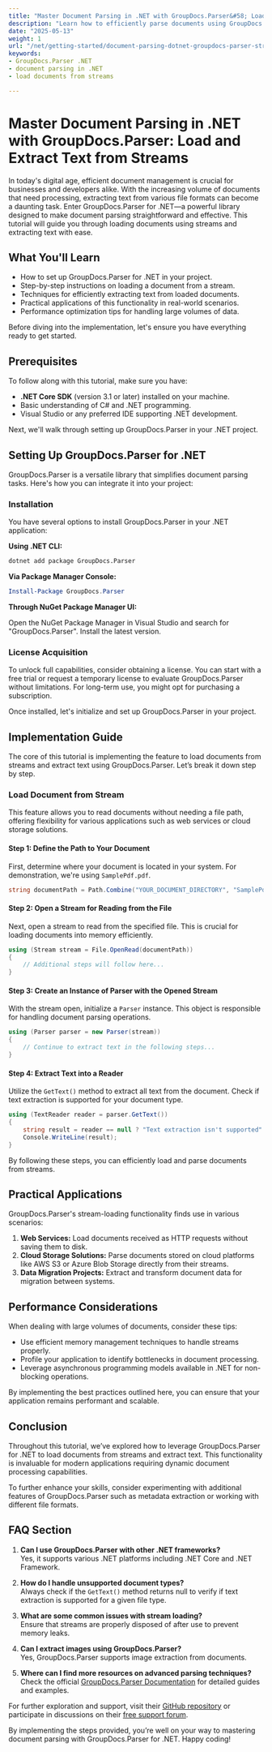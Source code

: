 ```yaml
---
title: "Master Document Parsing in .NET with GroupDocs.Parser&#58; Load and Extract Text from Streams"
description: "Learn how to efficiently parse documents using GroupDocs.Parser for .NET. This tutorial covers loading documents from streams, extracting text, and applying these techniques in real-world scenarios."
date: "2025-05-13"
weight: 1
url: "/net/getting-started/document-parsing-dotnet-groupdocs-parser-streams/"
keywords:
- GroupDocs.Parser .NET
- document parsing in .NET
- load documents from streams

---
```



# Master Document Parsing in .NET with GroupDocs.Parser: Load and Extract Text from Streams

In today's digital age, efficient document management is crucial for businesses and developers alike. With the increasing volume of documents that need processing, extracting text from various file formats can become a daunting task. Enter GroupDocs.Parser for .NET—a powerful library designed to make document parsing straightforward and effective. This tutorial will guide you through loading documents using streams and extracting text with ease.

## What You'll Learn
- How to set up GroupDocs.Parser for .NET in your project.
- Step-by-step instructions on loading a document from a stream.
- Techniques for efficiently extracting text from loaded documents.
- Practical applications of this functionality in real-world scenarios.
- Performance optimization tips for handling large volumes of data.

Before diving into the implementation, let's ensure you have everything ready to get started.

## Prerequisites

To follow along with this tutorial, make sure you have:
- **.NET Core SDK** (version 3.1 or later) installed on your machine.
- Basic understanding of C# and .NET programming.
- Visual Studio or any preferred IDE supporting .NET development.

Next, we'll walk through setting up GroupDocs.Parser in your .NET project.

## Setting Up GroupDocs.Parser for .NET

GroupDocs.Parser is a versatile library that simplifies document parsing tasks. Here's how you can integrate it into your project:

### Installation

You have several options to install GroupDocs.Parser in your .NET application:

**Using .NET CLI:**

```bash
dotnet add package GroupDocs.Parser
```

**Via Package Manager Console:**

```powershell
Install-Package GroupDocs.Parser
```

**Through NuGet Package Manager UI:**

Open the NuGet Package Manager in Visual Studio and search for "GroupDocs.Parser". Install the latest version.

### License Acquisition

To unlock full capabilities, consider obtaining a license. You can start with a free trial or request a temporary license to evaluate GroupDocs.Parser without limitations. For long-term use, you might opt for purchasing a subscription.

Once installed, let's initialize and set up GroupDocs.Parser in your project.

## Implementation Guide

The core of this tutorial is implementing the feature to load documents from streams and extract text using GroupDocs.Parser. Let’s break it down step by step.

### Load Document from Stream

This feature allows you to read documents without needing a file path, offering flexibility for various applications such as web services or cloud storage solutions.

#### Step 1: Define the Path to Your Document

First, determine where your document is located in your system. For demonstration, we're using `SamplePdf.pdf`.

```csharp
string documentPath = Path.Combine("YOUR_DOCUMENT_DIRECTORY", "SamplePdf.pdf");
```

#### Step 2: Open a Stream for Reading from the File

Next, open a stream to read from the specified file. This is crucial for loading documents into memory efficiently.

```csharp
using (Stream stream = File.OpenRead(documentPath))
{
    // Additional steps will follow here...
}
```

#### Step 3: Create an Instance of Parser with the Opened Stream

With the stream open, initialize a `Parser` instance. This object is responsible for handling document parsing operations.

```csharp
using (Parser parser = new Parser(stream))
{
    // Continue to extract text in the following steps...
}
```

#### Step 4: Extract Text into a Reader

Utilize the `GetText()` method to extract all text from the document. Check if text extraction is supported for your document type.

```csharp
using (TextReader reader = parser.GetText())
{
    string result = reader == null ? "Text extraction isn't supported" : reader.ReadToEnd();
    Console.WriteLine(result);
}
```

By following these steps, you can efficiently load and parse documents from streams. 

## Practical Applications

GroupDocs.Parser's stream-loading functionality finds use in various scenarios:

1. **Web Services:** Load documents received as HTTP requests without saving them to disk.
2. **Cloud Storage Solutions:** Parse documents stored on cloud platforms like AWS S3 or Azure Blob Storage directly from their streams.
3. **Data Migration Projects:** Extract and transform document data for migration between systems.

## Performance Considerations

When dealing with large volumes of documents, consider these tips:
- Use efficient memory management techniques to handle streams properly.
- Profile your application to identify bottlenecks in document processing.
- Leverage asynchronous programming models available in .NET for non-blocking operations.

By implementing the best practices outlined here, you can ensure that your application remains performant and scalable.

## Conclusion

Throughout this tutorial, we’ve explored how to leverage GroupDocs.Parser for .NET to load documents from streams and extract text. This functionality is invaluable for modern applications requiring dynamic document processing capabilities.

To further enhance your skills, consider experimenting with additional features of GroupDocs.Parser such as metadata extraction or working with different file formats.

## FAQ Section

1. **Can I use GroupDocs.Parser with other .NET frameworks?**  
   Yes, it supports various .NET platforms including .NET Core and .NET Framework.

2. **How do I handle unsupported document types?**  
   Always check if the `GetText()` method returns null to verify if text extraction is supported for a given file type.

3. **What are some common issues with stream loading?**  
   Ensure that streams are properly disposed of after use to prevent memory leaks.

4. **Can I extract images using GroupDocs.Parser?**  
   Yes, GroupDocs.Parser supports image extraction from documents.

5. **Where can I find more resources on advanced parsing techniques?**  
   Check the official [GroupDocs.Parser Documentation](https://docs.groupdocs.com/parser/net/) for detailed guides and examples.

For further exploration and support, visit their [GitHub repository](https://github.com/groupdocs-parser/GroupDocs.Parser-for-.NET) or participate in discussions on their [free support forum](https://forum.groupdocs.com/c/parser/10).

By implementing the steps provided, you’re well on your way to mastering document parsing with GroupDocs.Parser for .NET. Happy coding!

